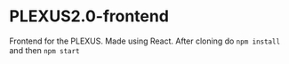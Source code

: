 # PLEXUS2.0-frontend

Frontend for the PLEXUS. 
Made using React. 
After cloning do `npm install` and then `npm start`
